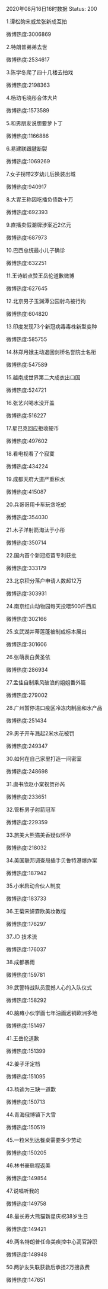 2020年08月16日16时数据
Status: 200

1.谭松韵宋威龙张新成互拍

微博热度:3006869

2.特朗普弟弟去世

微博热度:2534617

3.陈学冬爬了四十几楼去拍戏

微博热度:2198363

4.杨玏毛晓彤合体大片

微博热度:1573589

5.和男朋友说想要萝卜丁

微博热度:1166886

6.易建联跟腱断裂

微博热度:1069269

7.女子拐带2岁幼儿后换装出城

微博热度:940917

8.大胃王称因吃播负债数十万

微博热度:692393

9.直播卖假潮牌涉案近2亿元

微博热度:687973

10.巴西总统最小儿子确诊

微博热度:632251

11.王诗龄点赞王岳伦道歉微博

微博热度:627645

12.北京男子玉渊潭公园射鸟被行拘

微博热度:604820

13.印度发现73个新冠病毒毒株新型变种

微博热度:585755

14.林郑月娥主动退回剑桥名誉院士名衔

微博热度:547589

15.越南成世界第二大成衣出口国

微博热度:524721

16.张艺兴喝水没开盖

微博热度:516227

17.星巴克回应拒收硬币

微博热度:497602

18.看电视看了个寂寞

微博热度:434224

19.成都天府大道严重积水

微博热度:415087

20.兵哥哥用卡车玩贪吃蛇

微博热度:354030

21.木子洋射箭淘汰于小彤

微博热度:350714

22.国内首个新冠疫苗专利获批

微博热度:333179

23.北京积分落户申请人数超12万

微博热度:303931

24.南京红山动物园每天投喂500斤西瓜

微博热度:302166

25.玄武湖并蒂莲蓬被制成标本展出

微博热度:301606

26.张萌表白黄圣依

微博热度:286934

27.孟佳自制乘风破浪的姐姐番外篇

微博热度:279002

28.广州暂停进口疫区冷冻肉制品和水产品

微博热度:251434

29.男子开车溅起2米水花被罚

微博热度:249347

30.如何在自己家里打造一间密室

微博热度:248698

31.虞书欣赵小棠祝贺孙芮

微博热度:233651

32.管栎男子射箭冠军

微博热度:229359

33.旅美大熊猫美香疑似怀孕

微博热度:218032

34.美国联邦调查局插手贝鲁特港爆炸案

微博热度:187942

35.小米启动合伙人制度

微博热度:183733

36.王菊宋妍霏欧美妆教程

微博热度:176297

37.JD 技术流

微博热度:176037

38.成都暴雨

微博热度:159781

39.武警特战队员震撼人心的入队仪式

微博热度:158292

40.脑瘫小伙学画七年油画远销欧洲多地

微博热度:151497

41.王岳伦道歉

微博热度:151399

42.姜子牙定档

微博热度:151095

43.杨迪为三缺一道歉

微博热度:150713

44.青海俄博镇下大雪

微博热度:150519

45.一粒米到达餐桌需要多少劳动

微博热度:150205

46.林书豪启程返美

微博热度:149854

47.说唱听我的

微博热度:149758

48.最长寿大熊猫新星庆祝38岁生日

微博热度:149421

49.两名特朗普任命美疾控中心高官辞职

微博热度:148948

50.两驴友失联获救后承担2万搜救费

微博热度:147651

